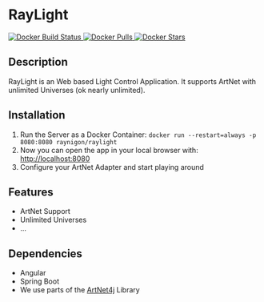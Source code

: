 # RayLight
[
![Docker Build Status](https://img.shields.io/docker/build/raynigon/raylight)
![Docker Pulls](https://img.shields.io/docker/pulls/raynigon/raylight)
![Docker Stars](https://img.shields.io/docker/stars/raynigon/raylight)
](https://hub.docker.com/r/raynigon/raylight)

## Description
RayLight is an Web based Light Control Application.
It supports ArtNet with unlimited Universes (ok nearly unlimited).

## Installation
1. Run the Server as a Docker Container: `docker run --restart=always -p 8080:8080 raynigon/raylight`
2. Now you can open the app in your local browser with: [http://localhost:8080](http://localhost:8080)
3. Configure your ArtNet Adapter and start playing around

## Features

 - ArtNet Support
 - Unlimited Universes
 - ...

## Dependencies
 - Angular
 - Spring Boot
 - We use parts of the [ArtNet4j](https://github.com/cansik/artnet4j) Library
